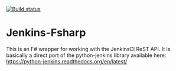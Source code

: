 [![Build status](https://ci.appveyor.com/api/projects/status/8krpoyxuw9xvonnj/branch/master?svg=true)](https://ci.appveyor.com/project/WilliamBerryiii/jenkins-fsharp/branch/master)

# Jenkins-Fsharp
This is an F# wrapper for working with the JenkinsCI ReST API.  It is basically a direct port of the python-jenkins library available here: https://python-jenkins.readthedocs.org/en/latest/

